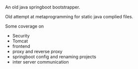 An old java springboot bootstrapper. 

Old attempt at metaprogramming for static java complied files.

Some coverage on
- Security
- Tomcat
- frontend
- proxy and reverse proxy
- springboot config and renaming projects
- inter server communication



